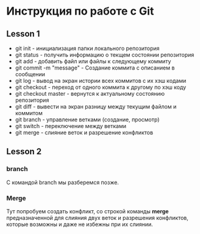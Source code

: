 # Инструкция по работе с Git

## Lesson 1 ##

* git init - инициализация папки локального репозитория 
* git status - получить информацию о текщем состоянии репозитория
* git add - добавить файл или файлы к следующему коммиту 
* git commit -m "message" - Создание коммита с описанием в сообщении
* git log - вывод на экран истории всех коммитов с их хэш кодами
* git checkout - переход от одного коммита к другому по хэш коду
* git checkout master - вернутся к актуальному состоянию репозитория
* git diff - вывести на экран разницу между текущим файлом и коммитом
* git branch - управление ветками (создание, просмотр)
* git switch - переключение между ветками
* git merge - слияние веток и разрешение конфликтов


## Lesson 2 ##


### branch ###
С командой branch мы разберемся позже.  


### Merge ###
Тут попробуем создать конфликт, со строкой
команды **merge** предназначенной для слияния двух веток и разрешения конфликтов, которые возможны и даже не избежны при их слиянии. 